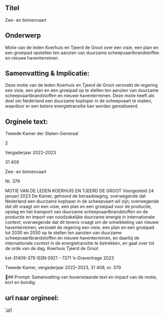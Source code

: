 ## Titel
Zee- en binnenvaart
## Onderwerp
Motie van de leden Koerhuis en Tjeerd de Groot over een visie, een plan en een groeipad opstellen ten aanzien van duurzame scheepvaartbrandstoffen en nieuwe haventerreinen
## Samenvatting & Implicatie:

Deze motie van de leden Koerhuis en Tjeerd de Groot verzoekt de regering een visie, een plan en een groeipad op te stellen ten aanzien van duurzame scheepvaartbrandstoffen en nieuwe haventerreinen. Deze motie heeft als doel om Nederland een duurzame koploper in de scheepvaart te maken, waardoor er een betere energietransitie kan worden gerealiseerd.
## Orginele text:


Tweede Kamer der Staten-Generaal

2

Vergaderjaar 2022–2023

31 409

Zee- en binnenvaart

Nr. 379

MOTIE VAN DE LEDEN KOERHUIS EN TJEERD DE GROOT
Voorgesteld 24 januari 2023
De Kamer,
gehoord de beraadslaging,
overwegende dat Nederland een duurzame koploper in de scheepvaart wil
zijn;
overwegende dat dit vraagt om een visie, een plan en een groeipad voor
de productie, opslag en het transport van duurzame scheepvaartbrandstoffen en de productie en import van noodzakelijke duurzame energie in
internationale context;
overwegende dat dit tevens vraagt om de ontwikkeling van nieuwe
haventerreinen;
verzoekt de regering een visie, een plan en een groeipad tot 2030 en 2050
op te stellen ten aanzien van duurzame scheepvaartbrandstoffen en
nieuwe haventerreinen, en daarbij de internationale context in de
energietransitie te betrekken,
en gaat over tot de orde van de dag.
Koerhuis
Tjeerd de Groot

kst-31409-379
ISSN 0921 - 7371
’s-Gravenhage 2023

Tweede Kamer, vergaderjaar 2022–2023, 31 409, nr. 379

## Prompt:
Samenvatting van bovenstaande text en impact van de motie, kort en bondig:

## url naar orgineel:
['url](https://gegevensmagazijn.tweedekamer.nl/OData/v4/2.0/Document(84c38691-5dcc-45eb-a288-d0c9faf71af4)/resource)
